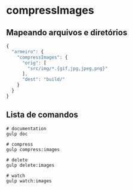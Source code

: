 # compressImages
## Mapeando arquivos e diretórios

```javascript
{
  "armeiro": {
    "compressImages": {
      "orig": [
        "src/img/*.{gif,jpg,jpeg,png}"
      ],
      "dest": "build/"
    }
  }
}
```
## Lista de comandos
```shell
# documentation
gulp doc

# compress
gulp compress:images

# delete
gulp delete:images

# watch
gulp watch:images
```

